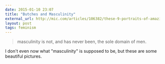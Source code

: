 ```yaml
---
date: 2015-01-10 23:07
title: "Butches and Masculinity"
external_url: http://mic.com/articles/106382/these-9-portraits-of-amazing-butches-are-shattering-stereotypes-about-masculinity
layout: post
tags: feminism
---
```


>masculinity is not, and has never been, the sole domain of men.

I don't even now what "masculinity" is supposed to be, but these are some beautiful pictures.
